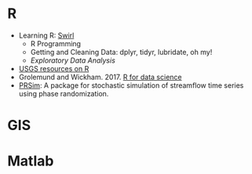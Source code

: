 # R
- Learning R: [Swirl](https://swirlstats.com/) 
  - R Programming
  - Getting and Cleaning Data: dplyr, tidyr, lubridate, oh my!
  - _Exploratory Data Analysis_
- [USGS resources on R](https://owi.usgs.gov/R/)
- Grolemund and Wickham. 2017. [R for data science](https://r4ds.had.co.nz/)
- [PRSim](https://CRAN.R-project.org/package=PRSim): A package for stochastic simulation of streamflow time series using phase randomization. 

# GIS

# Matlab

